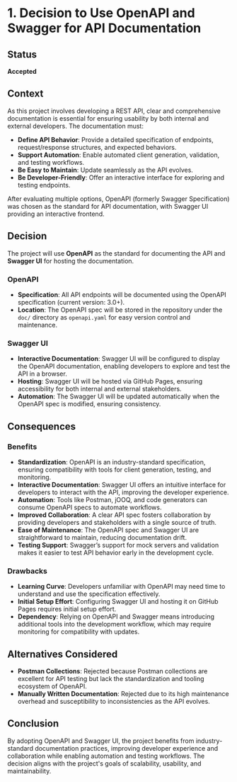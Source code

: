 # 1. Decision to Use OpenAPI and Swagger for API Documentation

## Status

**Accepted**

## Context

As this project involves developing a REST API, clear and comprehensive documentation is essential for ensuring usability by both internal and external developers. The documentation must:
- **Define API Behavior**: Provide a detailed specification of endpoints, request/response structures, and expected behaviors.
- **Support Automation**: Enable automated client generation, validation, and testing workflows.
- **Be Easy to Maintain**: Update seamlessly as the API evolves.
- **Be Developer-Friendly**: Offer an interactive interface for exploring and testing endpoints.

After evaluating multiple options, OpenAPI (formerly Swagger Specification) was chosen as the standard for API documentation, with Swagger UI providing an interactive frontend.

## Decision

The project will use **OpenAPI** as the standard for documenting the API and **Swagger UI** for hosting the documentation.

### OpenAPI
- **Specification**: All API endpoints will be documented using the OpenAPI specification (current version: 3.0+).
- **Location**: The OpenAPI spec will be stored in the repository under the `doc/` directory as `openapi.yaml` for easy version control and maintenance.

### Swagger UI
- **Interactive Documentation**: Swagger UI will be configured to display the OpenAPI documentation, enabling developers to explore and test the API in a browser.
- **Hosting**: Swagger UI will be hosted via GitHub Pages, ensuring accessibility for both internal and external stakeholders.
- **Automation**: The Swagger UI will be updated automatically when the OpenAPI spec is modified, ensuring consistency.

## Consequences

### Benefits
- **Standardization**: OpenAPI is an industry-standard specification, ensuring compatibility with tools for client generation, testing, and monitoring.
- **Interactive Documentation**: Swagger UI offers an intuitive interface for developers to interact with the API, improving the developer experience.
- **Automation**: Tools like Postman, jOOQ, and code generators can consume OpenAPI specs to automate workflows.
- **Improved Collaboration**: A clear API spec fosters collaboration by providing developers and stakeholders with a single source of truth.
- **Ease of Maintenance**: The OpenAPI spec and Swagger UI are straightforward to maintain, reducing documentation drift.
- **Testing Support**: Swagger’s support for mock servers and validation makes it easier to test API behavior early in the development cycle.

### Drawbacks
- **Learning Curve**: Developers unfamiliar with OpenAPI may need time to understand and use the specification effectively.
- **Initial Setup Effort**: Configuring Swagger UI and hosting it on GitHub Pages requires initial setup effort.
- **Dependency**: Relying on OpenAPI and Swagger means introducing additional tools into the development workflow, which may require monitoring for compatibility with updates.

## Alternatives Considered

- **Postman Collections**: Rejected because Postman collections are excellent for API testing but lack the standardization and tooling ecosystem of OpenAPI.
- **Manually Written Documentation**: Rejected due to its high maintenance overhead and susceptibility to inconsistencies as the API evolves.

## Conclusion

By adopting OpenAPI and Swagger UI, the project benefits from industry-standard documentation practices, improving developer experience and collaboration while enabling automation and testing workflows. The decision aligns with the project's goals of scalability, usability, and maintainability.

